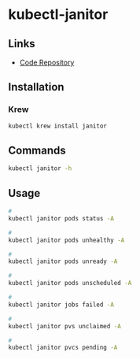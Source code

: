 # kubectl-janitor

## Links

- [Code Repository](https://github.com/dastergon/kubectl-janitor)

## Installation

### Krew

```sh
kubectl krew install janitor
```

## Commands

```sh
kubectl janitor -h
```

## Usage

```sh
#
kubectl janitor pods status -A

#
kubectl janitor pods unhealthy -A

#
kubectl janitor pods unready -A

#
kubectl janitor pods unscheduled -A

#
kubectl janitor jobs failed -A

#
kubectl janitor pvs unclaimed -A

#
kubectl janitor pvcs pending -A
```
